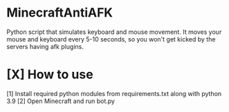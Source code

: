 # MinecraftAntiAFK
Python script that simulates keyboard and mouse movement. It moves your mouse and keyboard every 5-10 seconds, so you won't get kicked by the servers having afk plugins.

# [X] How to use
[1] Install required python modules from requirements.txt along with python 3.9
[2] Open Minecraft and run bot.py



